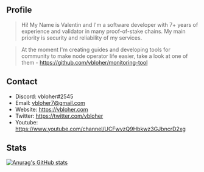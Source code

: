 ## Profile
> Hi! My Name is Valentin and I'm a software developer with 7+ years of experience and validator in many proof-of-stake chains. My main priority is security and reliability of my services.

> At the moment I'm creating guides and developing tools for community to make node operator life easier, take a look at one of them - https://github.com/vbloher/monitoring-tool

## Contact
- Discord: vbloher#2545
- Email: vbloher7@gmail.com
- Website: https://vbloher.com
- Twitter: https://twitter.com/vbloher
- Youtube: https://www.youtube.com/channel/UCFwvzQ9Hbkwz3GJbncrD2xg

## Stats

[![Anurag's GitHub stats](https://github-readme-stats.vercel.app/api?show_icons=true&username=vbloher)](https://github.com/anuraghazra/github-readme-stats)
